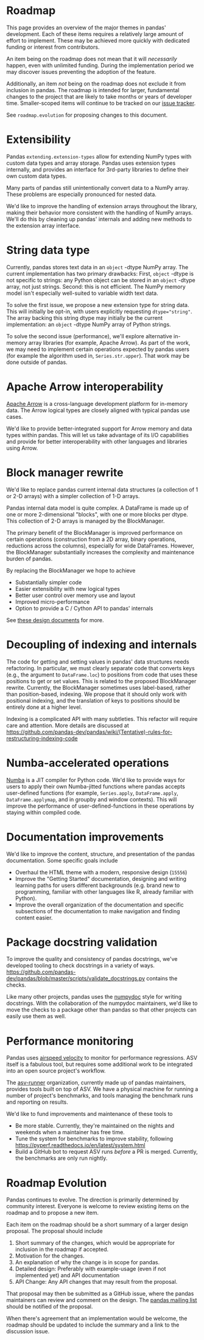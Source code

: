 # Roadmap

This page provides an overview of the major themes in pandas'
development. Each of these items requires a relatively large amount of
effort to implement. These may be achieved more quickly with dedicated
funding or interest from contributors.

An item being on the roadmap does not mean that it will *necessarily*
happen, even with unlimited funding. During the implementation period we
may discover issues preventing the adoption of the feature.

Additionally, an item *not* being on the roadmap does not exclude it
from inclusion in pandas. The roadmap is intended for larger,
fundamental changes to the project that are likely to take months or
years of developer time. Smaller-scoped items will continue to be
tracked on our [issue
tracker](https://github.com/pandas-dev/pandas/issues).

See `roadmap.evolution` for proposing
changes to this document.

Extensibility
=============

Pandas `extending.extension-types` allow
for extending NumPy types with custom data types and array storage.
Pandas uses extension types internally, and provides an interface for
3rd-party libraries to define their own custom data types.

Many parts of pandas still unintentionally convert data to a NumPy
array. These problems are especially pronounced for nested data.

We'd like to improve the handling of extension arrays throughout the
library, making their behavior more consistent with the handling of
NumPy arrays. We'll do this by cleaning up pandas' internals and
adding new methods to the extension array interface.

String data type
================

Currently, pandas stores text data in an `object` -dtype NumPy array.
The current implementation has two primary drawbacks: First, `object`
-dtype is not specific to strings: any Python object can be stored in an
`object` -dtype array, not just strings. Second: this is not efficient.
The NumPy memory model isn't especially well-suited to variable width
text data.

To solve the first issue, we propose a new extension type for string
data. This will initially be opt-in, with users explicitly requesting
`dtype="string"`. The array backing this string dtype may initially be
the current implementation: an `object` -dtype NumPy array of Python
strings.

To solve the second issue (performance), we'll explore alternative
in-memory array libraries (for example, Apache Arrow). As part of the
work, we may need to implement certain operations expected by pandas
users (for example the algorithm used in, `Series.str.upper`). That work
may be done outside of pandas.

Apache Arrow interoperability
=============================

[Apache Arrow](https://arrow.apache.org) is a cross-language development
platform for in-memory data. The Arrow logical types are closely aligned
with typical pandas use cases.

We'd like to provide better-integrated support for Arrow memory and
data types within pandas. This will let us take advantage of its I/O
capabilities and provide for better interoperability with other
languages and libraries using Arrow.

Block manager rewrite
=====================

We'd like to replace pandas current internal data structures (a
collection of 1 or 2-D arrays) with a simpler collection of 1-D arrays.

Pandas internal data model is quite complex. A DataFrame is made up of
one or more 2-dimensional "blocks", with one or more blocks per dtype.
This collection of 2-D arrays is managed by the BlockManager.

The primary benefit of the BlockManager is improved performance on
certain operations (construction from a 2D array, binary operations,
reductions across the columns), especially for wide DataFrames. However,
the BlockManager substantially increases the complexity and maintenance
burden of pandas.

By replacing the BlockManager we hope to achieve

-   Substantially simpler code
-   Easier extensibility with new logical types
-   Better user control over memory use and layout
-   Improved micro-performance
-   Option to provide a C / Cython API to pandas' internals

See [these design
documents](https://dev.pandas.io/pandas2/internal-architecture.html#removal-of-blockmanager-new-dataframe-internals)
for more.

Decoupling of indexing and internals
====================================

The code for getting and setting values in pandas' data structures
needs refactoring. In particular, we must clearly separate code that
converts keys (e.g., the argument to `DataFrame.loc`) to positions from
code that uses these positions to get or set values. This is related to
the proposed BlockManager rewrite. Currently, the BlockManager sometimes
uses label-based, rather than position-based, indexing. We propose that
it should only work with positional indexing, and the translation of
keys to positions should be entirely done at a higher level.

Indexing is a complicated API with many subtleties. This refactor will
require care and attention. More details are discussed at
<https://github.com/pandas-dev/pandas/wiki/(Tentative)-rules-for-restructuring-indexing-code>

Numba-accelerated operations
============================

[Numba](https://numba.pydata.org) is a JIT compiler for Python code.
We'd like to provide ways for users to apply their own Numba-jitted
functions where pandas accepts user-defined functions (for example,
`Series.apply`,
`DataFrame.apply`,
`DataFrame.applymap`, and in groupby and
window contexts). This will improve the performance of
user-defined-functions in these operations by staying within compiled
code.

Documentation improvements
==========================

We'd like to improve the content, structure, and presentation of the
pandas documentation. Some specific goals include

-   Overhaul the HTML theme with a modern, responsive design
    (`15556`)
-   Improve the "Getting Started" documentation, designing and writing
    learning paths for users different backgrounds (e.g. brand new to
    programming, familiar with other languages like R, already familiar
    with Python).
-   Improve the overall organization of the documentation and specific
    subsections of the documentation to make navigation and finding
    content easier.

Package docstring validation
============================

To improve the quality and consistency of pandas docstrings, we've
developed tooling to check docstrings in a variety of ways.
<https://github.com/pandas-dev/pandas/blob/master/scripts/validate_docstrings.py>
contains the checks.

Like many other projects, pandas uses the
[numpydoc](https://numpydoc.readthedocs.io/en/latest/) style for writing
docstrings. With the collaboration of the numpydoc maintainers, we'd
like to move the checks to a package other than pandas so that other
projects can easily use them as well.

Performance monitoring
======================

Pandas uses [airspeed velocity](https://asv.readthedocs.io/en/stable/)
to monitor for performance regressions. ASV itself is a fabulous tool,
but requires some additional work to be integrated into an open source
project's workflow.

The [asv-runner](https://github.com/asv-runner) organization, currently
made up of pandas maintainers, provides tools built on top of ASV. We
have a physical machine for running a number of project's benchmarks,
and tools managing the benchmark runs and reporting on results.

We'd like to fund improvements and maintenance of these tools to

-   Be more stable. Currently, they're maintained on the nights and
    weekends when a maintainer has free time.
-   Tune the system for benchmarks to improve stability, following
    <https://pyperf.readthedocs.io/en/latest/system.html>
-   Build a GitHub bot to request ASV runs *before* a PR is merged.
    Currently, the benchmarks are only run nightly.

Roadmap Evolution 
=================

Pandas continues to evolve. The direction is primarily determined by
community interest. Everyone is welcome to review existing items on the
roadmap and to propose a new item.

Each item on the roadmap should be a short summary of a larger design
proposal. The proposal should include

1.  Short summary of the changes, which would be appropriate for
    inclusion in the roadmap if accepted.
2.  Motivation for the changes.
3.  An explanation of why the change is in scope for pandas.
4.  Detailed design: Preferably with example-usage (even if not
    implemented yet) and API documentation
5.  API Change: Any API changes that may result from the proposal.

That proposal may then be submitted as a GitHub issue, where the pandas
maintainers can review and comment on the design. The [pandas mailing
list](https://mail.python.org/mailman/listinfo/pandas-dev) should be
notified of the proposal.

When there's agreement that an implementation would be welcome, the
roadmap should be updated to include the summary and a link to the
discussion issue.